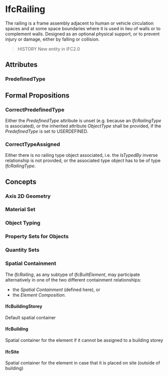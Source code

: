 # IfcRailing

The railing is a frame assembly adjacent to human or vehicle circulation spaces and at some space boundaries where it is used in lieu of walls or to complement walls. Designed as an optional physical support, or to prevent injury or damage, either by falling or collision.
<!-- end of short definition -->

> HISTORY New entity in IFC2.0

## Attributes

### PredefinedType


## Formal Propositions

### CorrectPredefinedType
Either the _PredefinedType_ attribute is unset (e.g. because an _IfcRailingType_ is associated), or the inherited attribute _ObjectType_ shall be provided, if the _PredefinedType_ is set to USERDEFINED.

### CorrectTypeAssigned
Either there is no railing type object associated, i.e. the _IsTypedBy_ inverse relationship is not provided, or the associated type object has to be of type _IfcRailingType_.

## Concepts

### Axis 2D Geometry



### Material Set

### Object Typing



### Property Sets for Objects



### Quantity Sets



### Spatial Containment

The _IfcRailing_, as any subtype of _IfcBuiltElement_, may participate alternatively in one of the two different containment relationships:

* the _Spatial Containment_ (defined here), or
* the _Element Composition_.

#### IfcBuildingStorey

Default spatial container

#### IfcBuilding

Spatial container for the element if it cannot be assigned to a building storey

#### IfcSite

Spatial container for the element in case that it is placed on site (outside of building)

